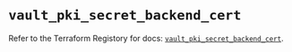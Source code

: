 # `vault_pki_secret_backend_cert`

Refer to the Terraform Registory for docs: [`vault_pki_secret_backend_cert`](https://registry.terraform.io/providers/hashicorp/vault/3.23.0/docs/resources/pki_secret_backend_cert).
